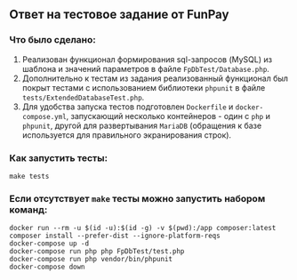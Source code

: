 ## Ответ на тестовое задание от FunPay

### Что было сделано:

1. Реализован функционал формирования sql-запросов (MySQL) из шаблона и значений параметров в файле `FpDbTest/Database.php`.
2. Дополнительно к тестам из задания реализованный функционал был покрыт тестами с использованием библиотеки `phpunit` в файле `tests/ExtendedDatabaseTest.php`.
3. Для удобства запуска тестов подготовлен `Dockerfile` и `docker-compose.yml`, запускающий несколько контейнеров - один с `php` и `phpunit`, другой для развертывания `MariaDB` (обращения к базе используется для правильного экранирования строк).

### Как запустить тесты:

```
make tests
```

### Если отсутствует `make` тесты можно запустить набором команд:

```
docker run --rm -u $(id -u):$(id -g) -v $(pwd):/app composer:latest composer install --prefer-dist --ignore-platform-reqs
docker-compose up -d
docker-compose run php php FpDbTest/test.php
docker-compose run php vendor/bin/phpunit
docker-compose down
```